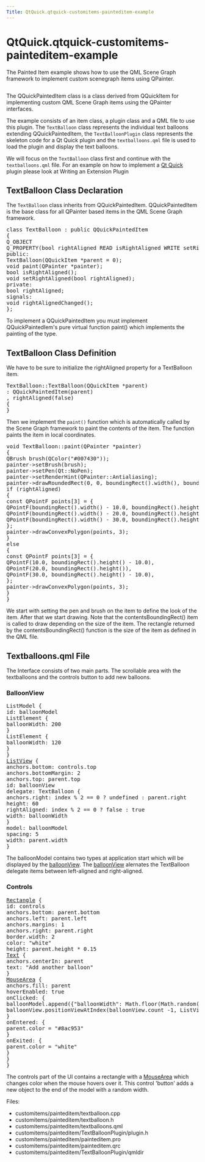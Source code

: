 ```yaml
---
Title: QtQuick.qtquick-customitems-painteditem-example
---
```


# QtQuick.qtquick-customitems-painteditem-example

<span class="subtitle"></span>
<!-- $$$customitems/painteditem-description -->
<p>The Painted Item example shows how to use the QML Scene Graph framework to implement custom scenegraph items using QPainter.</p>
<p class="centerAlign"><img src="https://developer.ubuntu.com/static/devportal_uploaded/d9efd03c-54dc-4e79-869a-25f534c1f8b5-../qtquick-customitems-painteditem-example/images/declarative-textballoons_example.png" alt="" /></p><p>The QQuickPaintedItem class is a class derived from QQuickItem for implementing custom QML Scene Graph items using the QPainter interfaces.</p>
<p>The example consists of an item class, a plugin class and a QML file to use this plugin. The <code>TextBalloon</code> class represents the individual text balloons extending QQuickPaintedItem, the <code>TextBalloonPlugin</code> class represents the skeleton code for a Qt Quick plugin and the <code>textballoons.qml</code> file is used to load the plugin and display the text balloons.</p>
<p>We will focus on the <code>TextBalloon</code> class first and continue with the <code>textballoons.qml</code> file. For an example on how to implement a <a href="QtQuick.qtquick-index.md">Qt Quick</a> plugin please look at Writing an Extension Plugin</p>
<h2 id="textballoon-class-declaration">TextBalloon Class Declaration</h2>
<p>The <code>TextBalloon</code> class inherits from QQuickPaintedItem. QQuickPaintedItem is the base class for all QPainter based items in the QML Scene Graph framework.</p>
<pre class="cpp"><span class="keyword">class</span> TextBalloon : <span class="keyword">public</span> <span class="type">QQuickPaintedItem</span>
{
Q_OBJECT
Q_PROPERTY(bool rightAligned READ isRightAligned WRITE setRightAligned NOTIFY rightAlignedChanged)
<span class="keyword">public</span>:
TextBalloon(<span class="type">QQuickItem</span> <span class="operator">*</span>parent <span class="operator">=</span> <span class="number">0</span>);
<span class="type">void</span> paint(<span class="type">QPainter</span> <span class="operator">*</span>painter);
bool isRightAligned();
<span class="type">void</span> setRightAligned(bool rightAligned);
<span class="keyword">private</span>:
bool rightAligned;
<span class="keyword">signals</span>:
<span class="type">void</span> rightAlignedChanged();
};</pre>
<p>To implement a QQuickPaintedItem you must implement QQuickPaintedIem's pure virtual function paint() which implements the painting of the type.</p>
<h2 id="textballoon-class-definition">TextBalloon Class Definition</h2>
<p>We have to be sure to initialize the rightAligned property for a TextBalloon item.</p>
<pre class="cpp">TextBalloon<span class="operator">::</span>TextBalloon(<span class="type">QQuickItem</span> <span class="operator">*</span>parent)
: <span class="type">QQuickPaintedItem</span>(parent)
<span class="operator">,</span> rightAligned(<span class="keyword">false</span>)
{
}</pre>
<p>Then we implement the <code>paint()</code> function which is automatically called by the Scene Graph framework to paint the contents of the item. The function paints the item in local coordinates.</p>
<pre class="cpp"><span class="type">void</span> TextBalloon<span class="operator">::</span>paint(<span class="type">QPainter</span> <span class="operator">*</span>painter)
{
<span class="type">QBrush</span> brush(<span class="type">QColor</span>(<span class="string">&quot;#007430&quot;</span>));
painter<span class="operator">-</span><span class="operator">&gt;</span>setBrush(brush);
painter<span class="operator">-</span><span class="operator">&gt;</span>setPen(<span class="type">Qt</span><span class="operator">::</span>NoPen);
painter<span class="operator">-</span><span class="operator">&gt;</span>setRenderHint(<span class="type">QPainter</span><span class="operator">::</span>Antialiasing);
painter<span class="operator">-</span><span class="operator">&gt;</span>drawRoundedRect(<span class="number">0</span><span class="operator">,</span> <span class="number">0</span><span class="operator">,</span> boundingRect()<span class="operator">.</span>width()<span class="operator">,</span> boundingRect()<span class="operator">.</span>height() <span class="operator">-</span> <span class="number">10</span><span class="operator">,</span> <span class="number">10</span><span class="operator">,</span> <span class="number">10</span>);
<span class="keyword">if</span> (rightAligned)
{
<span class="keyword">const</span> <span class="type">QPointF</span> points<span class="operator">[</span><span class="number">3</span><span class="operator">]</span> <span class="operator">=</span> {
<span class="type">QPointF</span>(boundingRect()<span class="operator">.</span>width() <span class="operator">-</span> <span class="number">10.0</span><span class="operator">,</span> boundingRect()<span class="operator">.</span>height() <span class="operator">-</span> <span class="number">10.0</span>)<span class="operator">,</span>
<span class="type">QPointF</span>(boundingRect()<span class="operator">.</span>width() <span class="operator">-</span> <span class="number">20.0</span><span class="operator">,</span> boundingRect()<span class="operator">.</span>height())<span class="operator">,</span>
<span class="type">QPointF</span>(boundingRect()<span class="operator">.</span>width() <span class="operator">-</span> <span class="number">30.0</span><span class="operator">,</span> boundingRect()<span class="operator">.</span>height() <span class="operator">-</span> <span class="number">10.0</span>)<span class="operator">,</span>
};
painter<span class="operator">-</span><span class="operator">&gt;</span>drawConvexPolygon(points<span class="operator">,</span> <span class="number">3</span>);
}
<span class="keyword">else</span>
{
<span class="keyword">const</span> <span class="type">QPointF</span> points<span class="operator">[</span><span class="number">3</span><span class="operator">]</span> <span class="operator">=</span> {
<span class="type">QPointF</span>(<span class="number">10.0</span><span class="operator">,</span> boundingRect()<span class="operator">.</span>height() <span class="operator">-</span> <span class="number">10.0</span>)<span class="operator">,</span>
<span class="type">QPointF</span>(<span class="number">20.0</span><span class="operator">,</span> boundingRect()<span class="operator">.</span>height())<span class="operator">,</span>
<span class="type">QPointF</span>(<span class="number">30.0</span><span class="operator">,</span> boundingRect()<span class="operator">.</span>height() <span class="operator">-</span> <span class="number">10.0</span>)<span class="operator">,</span>
};
painter<span class="operator">-</span><span class="operator">&gt;</span>drawConvexPolygon(points<span class="operator">,</span> <span class="number">3</span>);
}
}</pre>
<p>We start with setting the pen and brush on the item to define the look of the item. After that we start drawing. Note that the contentsBoundingRect() item is called to draw depending on the size of the item. The rectangle returned by the contentsBoundingRect() function is the size of the item as defined in the QML file.</p>
<h2 id="textballoons-qml-file">Textballoons.qml File</h2>
<p>The Interface consists of two main parts. The scrollable area with the textballoons and the controls button to add new balloons.</p>
<h3 >BalloonView</h3>
<pre class="qml"><span class="type">ListModel</span> {
<span class="name">id</span>: <span class="name">balloonModel</span>
<span class="type">ListElement</span> {
<span class="name">balloonWidth</span>: <span class="number">200</span>
}
<span class="type">ListElement</span> {
<span class="name">balloonWidth</span>: <span class="number">120</span>
}
}
<span class="type"><a href="QtQuick.ListView.md">ListView</a></span> {
<span class="name">anchors</span>.bottom: <span class="name">controls</span>.<span class="name">top</span>
<span class="name">anchors</span>.bottomMargin: <span class="number">2</span>
<span class="name">anchors</span>.top: <span class="name">parent</span>.<span class="name">top</span>
<span class="name">id</span>: <span class="name">balloonView</span>
<span class="name">delegate</span>: <span class="name">TextBalloon</span> {
<span class="name">anchors</span>.right: <span class="name">index</span> <span class="operator">%</span> <span class="number">2</span> <span class="operator">==</span> <span class="number">0</span> ? <span class="name">undefined</span> : <span class="name">parent</span>.<span class="name">right</span>
<span class="name">height</span>: <span class="number">60</span>
<span class="name">rightAligned</span>: <span class="name">index</span> <span class="operator">%</span> <span class="number">2</span> <span class="operator">==</span> <span class="number">0</span> ? <span class="number">false</span> : <span class="number">true</span>
<span class="name">width</span>: <span class="name">balloonWidth</span>
}
<span class="name">model</span>: <span class="name">balloonModel</span>
<span class="name">spacing</span>: <span class="number">5</span>
<span class="name">width</span>: <span class="name">parent</span>.<span class="name">width</span>
}</pre>
<p>The balloonModel contains two types at application start which will be displayed by the <a href="https://developer.ubuntu.comapps/qml/sdk-15.04.1/QtQuick.customitems-painteditem/#balloonview">balloonView</a>. The <a href="https://developer.ubuntu.comapps/qml/sdk-15.04.1/QtQuick.customitems-painteditem/#balloonview">balloonView</a> alernates the TextBalloon delegate items between left-aligned and right-aligned.</p>
<h3 >Controls</h3>
<pre class="qml"><span class="type"><a href="QtQuick.Rectangle.md">Rectangle</a></span> {
<span class="name">id</span>: <span class="name">controls</span>
<span class="name">anchors</span>.bottom: <span class="name">parent</span>.<span class="name">bottom</span>
<span class="name">anchors</span>.left: <span class="name">parent</span>.<span class="name">left</span>
<span class="name">anchors</span>.margins: <span class="number">1</span>
<span class="name">anchors</span>.right: <span class="name">parent</span>.<span class="name">right</span>
<span class="name">border</span>.width: <span class="number">2</span>
<span class="name">color</span>: <span class="string">&quot;white&quot;</span>
<span class="name">height</span>: <span class="name">parent</span>.<span class="name">height</span> <span class="operator">*</span> <span class="number">0.15</span>
<span class="type"><a href="QtQuick.Text.md">Text</a></span> {
<span class="name">anchors</span>.centerIn: <span class="name">parent</span>
<span class="name">text</span>: <span class="string">&quot;Add another balloon&quot;</span>
}
<span class="type"><a href="QtQuick.MouseArea.md">MouseArea</a></span> {
<span class="name">anchors</span>.fill: <span class="name">parent</span>
<span class="name">hoverEnabled</span>: <span class="number">true</span>
<span class="name">onClicked</span>: {
<span class="name">balloonModel</span>.<span class="name">append</span>({&quot;balloonWidth&quot;: <span class="name">Math</span>.<span class="name">floor</span>(<span class="name">Math</span>.<span class="name">random</span>() <span class="operator">*</span> <span class="number">200</span> <span class="operator">+</span> <span class="number">100</span>)})
<span class="name">balloonView</span>.<span class="name">positionViewAtIndex</span>(<span class="name">balloonView</span>.<span class="name">count</span> <span class="operator">-</span><span class="number">1</span>, <span class="name">ListView</span>.<span class="name">End</span>)
}
<span class="name">onEntered</span>: {
<span class="name">parent</span>.<span class="name">color</span> <span class="operator">=</span> <span class="string">&quot;#8ac953&quot;</span>
}
<span class="name">onExited</span>: {
<span class="name">parent</span>.<span class="name">color</span> <span class="operator">=</span> <span class="string">&quot;white&quot;</span>
}
}
}</pre>
<p>The controls part of the UI contains a rectangle with a <a href="QtQuick.MouseArea.md">MouseArea</a> which changes color when the mouse hovers over it. This control 'button' adds a new object to the end of the model with a random width.</p>
<p>Files:</p>
<ul>
<li>customitems/painteditem/textballoon.cpp</li>
<li>customitems/painteditem/textballoon.h</li>
<li>customitems/painteditem/textballoons.qml</li>
<li>customitems/painteditem/TextBalloonPlugin/plugin.h</li>
<li>customitems/painteditem/painteditem.pro</li>
<li>customitems/painteditem/painteditem.qrc</li>
<li>customitems/painteditem/TextBalloonPlugin/qmldir</li>
</ul>
<!-- @@@customitems/painteditem -->

